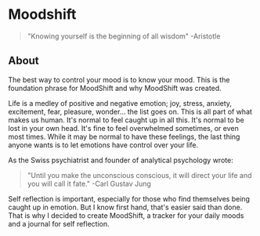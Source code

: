 # Moodshift

> "Knowing yourself is the beginning of all wisdom"
> -Aristotle

## About

The best way to control your mood is to know your mood. This is the foundation phrase for MoodShift and why MoodShift was created.

Life is a medley of positive and negative emotion; joy, stress, anxiety, excitement, fear, pleasure, wonder... the list goes on. This is all part of what makes us human. It's normal to feel caught up in all this. It's normal to be lost in your own head. It's fine to feel overwhelmed sometimes, or even most times. While it may be normal to have these feelings, the last thing anyone wants is to let emotions have control over your life.

As the Swiss psychiatrist and founder of analytical psychology wrote:

> "Until you make the unconscious conscious, it will direct your life and you will call it fate."
> -Carl Gustav Jung

Self reflection is important, especially for those who find themselves being caught up in emotion. But I know first hand, that's easier said than done. That is why I decided to create MoodShift, a tracker for your daily moods and a journal for self reflection.
